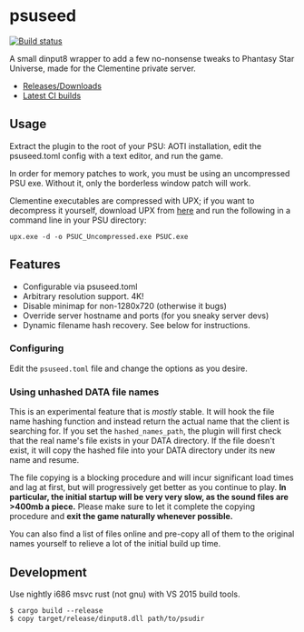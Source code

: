 # psuseed

[![Build status](https://ci.appveyor.com/api/projects/status/6jr8et2g5ik4rf3k/branch/master?svg=true)](https://ci.appveyor.com/project/HybridEidolon/psuseed/branch/master)

A small dinput8 wrapper to add a few no-nonsense tweaks to Phantasy Star
Universe, made for the Clementine private server.

- [Releases/Downloads](https://github.com/HybridEidolon/psuseed/releases)
- [Latest CI builds](https://ci.appveyor.com/project/HybridEidolon/psuseed/build/artifacts)

## Usage

Extract the plugin to the root of your PSU: AOTI installation, edit the
psuseed.toml config with a text editor, and run the game.

In order for memory patches to work, you must be using an uncompressed
PSU exe. Without it, only the borderless window patch will work.

Clementine executables are compressed with UPX; if you want to decompress
it yourself, download UPX from [here](https://upx.github.io/) and run the
following in a command line in your PSU directory:

    upx.exe -d -o PSUC_Uncompressed.exe PSUC.exe

## Features

- Configurable via psuseed.toml
- Arbitrary resolution support. 4K!
- Disable minimap for non-1280x720 (otherwise it bugs)
- Override server hostname and ports (for you sneaky server devs)
- Dynamic filename hash recovery. See below for instructions.

### Configuring

Edit the `psuseed.toml` file and change the options as you desire.

### Using unhashed DATA file names

This is an experimental feature that is _mostly_ stable. It will hook
the file name hashing function and instead return the actual name that
the client is searching for. If you set the `hashed_names_path`, the
plugin will first check that the real name's file exists in your DATA
directory. If the file doesn't exist, it will copy the hashed file
into your DATA directory under its new name and resume.

The file copying is a blocking procedure and will incur significant
load times and lag at first, but will progressively get better as
you continue to play. **In particular, the initial startup will be
very very slow, as the sound files are >400mb a piece.** Please make
sure to let it complete the copying procedure and **exit the game
naturally whenever possible.**

You can also find a list of files online and pre-copy all of them
to the original names yourself to relieve a lot of the initial build
up time.

## Development

Use nightly i686 msvc rust (not gnu) with VS 2015 build tools.

    $ cargo build --release
    $ copy target/release/dinput8.dll path/to/psudir

